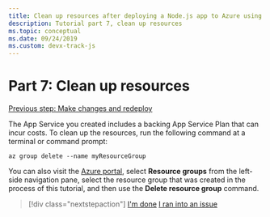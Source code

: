 ```yaml
---
title: Clean up resources after deploying a Node.js app to Azure using the Azure CLI
description: Tutorial part 7, clean up resources
ms.topic: conceptual
ms.date: 09/24/2019
ms.custom: devx-track-js
---
```


# Part 7: Clean up resources

[Previous step: Make changes and redeploy](tutorial-vscode-docker-node-06.md)

The App Service you created includes a backing App Service Plan that can incur costs. To clean up the resources, run the following command at a terminal or command prompt:

```azurecli
az group delete --name myResourceGroup
```

You can also visit the [Azure portal](https://portal.azure.com), select **Resource groups** from the left-side navigation pane, select the resource group that was created in the process of this tutorial, and then use the **Delete resource group** command.

> [!div class="nextstepaction"]
> [I'm done](node-howto-deploy-web-app.md) [I ran into an issue](https://www.research.net/r/PWZWZ52?tutorial=node-deployment&step=clean-up-resources)
